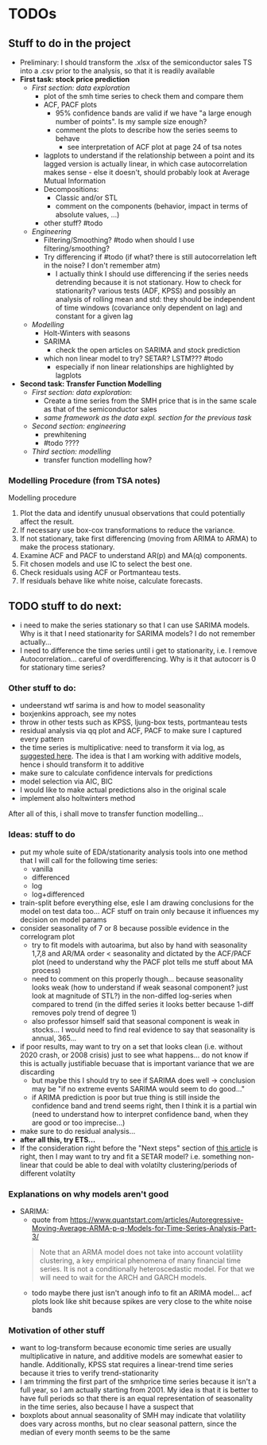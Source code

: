 # TODOs

## Stuff to do in the project

- Preliminary: I should transform the .xlsx of the semiconductor sales TS into a .csv prior to the analysis, so that it is readily available
- **First task: stock price prediction**
    - *First section: data exploration*
        - plot of the smh time series to check them and compare them
        - ACF, PACF plots
            - 95% confidence bands are valid if we have "a large enough number of points". Is my sample size enough?
            - comment the plots to describe how the series seems to behave
                - see interpretation of ACF plot at page 24 of tsa notes
        - lagplots to understand if the relationship between a point and its lagged version is actually linear, in which case autocorrelation makes sense - else it doesn't, should probably look at Average Mutual Information
        - Decompositions:
            - Classic and/or STL
            - comment on the components (behavior, impact in terms of absolute values, ...)
        - other stuff? #todo
    - *Engineering*
        - Filtering/Smoothing? #todo when should I use filtering/smoothing?
        - Try differencing if #todo (if what? there is still autocorrelation left in the noise? I don't remember atm)
            - I actually think I should use differencing if the series needs detrending because it is not stationary. How to check for stationarity? various tests (ADF, KPSS) and possibly an analysis of rolling mean and std: they should be independent of time windows (covariance only dependent on lag) and constant for a given lag
    - *Modelling*
        - Holt-Winters with seasons
        - SARIMA
            - check the open articles on SARIMA and stock prediction
        - which non linear model to try? SETAR? LSTM??? #todo
            - especially if non linear relationships are highlighted by lagplots
- **Second task: Transfer Function Modelling**
    - *First section: data exploration*:
        - Create a time series from the SMH price that is in the same scale as that of the semiconductor sales
        - *same framework as the data expl. section for the previous task*
    - *Second section: engineering*
        - prewhitening
        - #todo ????
    - *Third section: modelling*
        - transfer function modelling how?

### Modelling Procedure (from TSA notes)

Modelling procedure
1. Plot the data and identify unusual observations that could potentially
   affect the result.
2. If necessary use box-cox transformations to reduce the variance.
3. If not stationary, take first differencing (moving from ARIMA to ARMA)
   to make the process stationary.
4. Examine ACF and PACF to understand AR(p) and MA(q) components.
5. Fit chosen models and use IC to select the best one.
6. Check residuals using ACF or Portmanteau tests.
7. If residuals behave like white noise, calculate forecasts.




## TODO stuff to do next:
- i need to make the series stationary so that I can use SARIMA models. Why is it that I need stationarity for SARIMA models? I do not remember actually...
- I need to difference the time series until i get to stationarity, i.e. I remove Autocorrelation... careful of overdifferencing. Why is it that autocorr is 0 for stationary time series?

### Other stuff to do:

- undeerstand wtf sarima is and how to model seasonality
- boxjenkins approach, see my notes
- throw in other tests such as KPSS, ljung-box tests, portmanteau tests
- residual analysis via qq plot and ACF, PACF to make sure I captured every pattern
- the time series is multiplicative: need to transform it via log, as [suggested here](https://otexts.com/fpp2/components.html). The idea is that I am working with additive models, hence i should transform it to additive
- make sure to calculate confidence intervals for predictions
- model selection via AIC, BIC
- I would like to make actual predictions also in the original scale
- implement also holtwinters method

After all of this, i shall move to transfer function modelling...


### Ideas: stuff to do

- put my whole suite of EDA/stationarity analysis tools into one method that I will call for the following time series:
    - vanilla
    - differenced
    - log
    - log+differenced
- train-split before everything else, esle I am drawing conclusions for the model on test data too... ACF stuff on train only because it influences my decision on model params
- consider seasonality of 7 or 8 because possible evidence in the correlogram plot
    - try to fit models with autoarima, but also by hand with seasonality 1,7,8 and AR/MA order < seasonality and dictated by the ACF/PACF plot (need to understand why the PACF plot tells me stuff about MA process)
    - need to comment on this properly though... because seasonality looks weak (how to understand if weak seasonal component? just look at magnitude of STL?) in the non-diffed log-series when compared to trend (in the diffed series it looks better because 1-diff removes poly trend of degree 1)
    - also professor himself said that seasonal component is weak in stocks... I would need to find real evidence to say that seasonality is annual, 365...
- if poor results, may want to try on a set that looks clean (i.e. without 2020 crash, or 2008 crisis) just to see what happens... do not know if this is actually justifiable becuase that is important variance that we are discarding
    - but maybe this I should try to see if SARIMA does well -> conclusion may be "if no extreme events SARIMA would seem to do good..."
    - if ARIMA prediction is poor but true thing is still inside the confidence band and trend seems right, then I think it is a partial win (need to understand how to interpret confidence band, when they are good or too imprecise...)
- make sure to do residual analysis...
- **after all this, try ETS...**
- If the consideration right before the "Next steps" section of [this article](https://www.quantstart.com/articles/Autoregressive-Integrated-Moving-Average-ARIMA-p-d-q-Models-for-Time-Series-Analysis/) is right, then I may want to try and fit a SETAR model? i.e. something non-linear that could be able to deal with volatilty clustering/periods of different volatilty

### Explanations on why models aren't good

- SARIMA:
    - quote from https://www.quantstart.com/articles/Autoregressive-Moving-Average-ARMA-p-q-Models-for-Time-Series-Analysis-Part-3/
  > Note that an ARMA model does not take into account volatility clustering, a key empirical phenomena of many financial time series. It is not a conditionally heteroscedastic model. For that we will need to wait for the ARCH and GARCH models.
    - todo maybe there just isn't anough info to fit an ARIMA model... acf plots look like shit because spikes are very close to the white noise bands


### Motivation of other stuff

- want to log-transform because economic time series are usually multiplicative in nature, and additive models are somewhat easier to handle. Additionally, KPSS stat requires a linear-trend time series because it tries to verify trend-stationarity
- I am trimming the first part of the smhprice time series because it isn't a full year, so I am actually starting from 2001. My idea is that it is better to have full periods so that there is an equal representation of seasonality in the time series, also because I have a suspect that 
- boxplots about annual seasonality of SMH may indicate that volatility does vary across months, but no clear seasonal pattern, since the median of every month seems to be the same 
